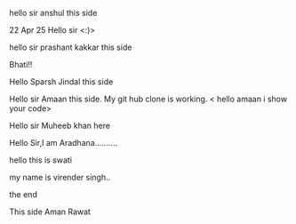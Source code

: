 hello sir anshul this side 

22 Apr 25 Hello sir <:)>



hello sir prashant kakkar this side

Bhati!!


Hello Sparsh Jindal this side

Hello sir Amaan this side. My git hub clone is working. < hello amaan i show your code>


Hello sir Muheeb khan here

Hello Sir,I am Aradhana..........

hello this is swati


my name is virender singh..

the end



This side Aman Rawat
